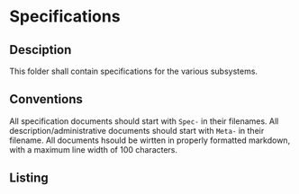 # Specifications

## Desciption
This folder shall contain specifications for the various subsystems.

## Conventions
All specification documents should start with `Spec-` in their filenames. All
description/administrative documents should start with `Meta-` in their
filename. All documents hsould be wirtten in properly formatted markdown, with
a maximum line width of 100 characters.

## Listing
